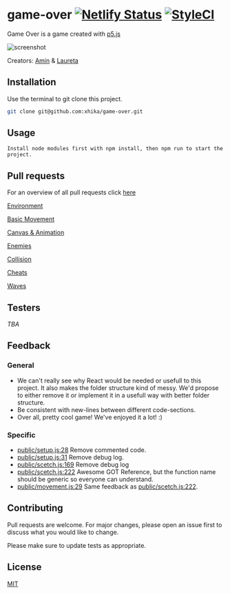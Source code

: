 # game-over [![Netlify Status](https://api.netlify.com/api/v1/badges/8d641f43-eccd-450d-8b6b-2d4ce49def79/deploy-status)](https://app.netlify.com/sites/blissful-payne-164eaf/deploys) [![StyleCI](https://github.styleci.io/repos/185988222/shield?branch=master)](https://github.styleci.io/repos/185988222)

Game Over is a game created with [p5.js](https://p5js.org/)

![screenshot](preview.gif)

Creators:
[Amin](https://github.com/Amin-Mohamed) &
[Laureta](https://github.com/xhika)


## Installation

Use the terminal to git clone this project.

```bash
git clone git@github.com:xhika/game-over.git
```

## Usage

```
Install node modules first with npm install, then npm run to start the project.
```
## Pull requests
For an overview of all pull requests click [here](https://github.com/xhika/game-over/pulls?q=is%3Apr+sort%3Aupdated-desc+is%3Aclosed)

[Environment](https://github.com/xhika/game-over/pull/3)

[Basic Movement](https://github.com/xhika/game-over/pull/2)

[Canvas & Animation](https://github.com/xhika/game-over/pull/1)

[Enemies](https://github.com/xhika/game-over/pull/11)

[Collision](https://github.com/xhika/game-over/pull/8)

[Cheats](https://github.com/xhika/game-over/pull/21)

[Waves](https://github.com/xhika/game-over/pull/27)

## Testers
*TBA*

## Feedback
### General
- We can't really see why React would be needed or usefull to this project. It also makes the folder structure kind of messy. We'd propose to either remove it or implement it in a usefull way with better folder structure.
- Be consistent with new-lines between different code-sections.
- Over all, pretty cool game! We've enjoyed it a lot! :)

### Specific
 - [public/setup.js:28](https://github.com/xhika/game-over/blob/d72c6bbe2a2fb51809eb076fb3db7be7f8d02511/public/setup.js#L28) Remove commented code.
 - [public/setup.js:31](https://github.com/xhika/game-over/blob/d72c6bbe2a2fb51809eb076fb3db7be7f8d02511/public/setup.js#L31) Remove debug log.
 - [public/scetch.js:169](https://github.com/xhika/game-over/blob/d72c6bbe2a2fb51809eb076fb3db7be7f8d02511/public/sketch.js#L169) Remove debug log
 - [public/scetch.js:222](https://github.com/xhika/game-over/blob/d72c6bbe2a2fb51809eb076fb3db7be7f8d02511/public/sketch.js#L222) Awesome GOT Reference, but the function name should be generic so everyone can understand.
 - [public/movement.js:29](https://github.com/xhika/game-over/blob/d72c6bbe2a2fb51809eb076fb3db7be7f8d02511/public/movement.js#L29) Same feedback as [public/scetch.js:222](https://github.com/xhika/game-over/blob/d72c6bbe2a2fb51809eb076fb3db7be7f8d02511/public/sketch.js#L222).

## Contributing
Pull requests are welcome. For major changes, please open an issue first to discuss what you would like to change.

Please make sure to update tests as appropriate.

## License
[MIT](https://choosealicense.com/licenses/mit/)
